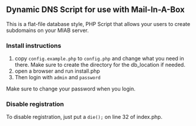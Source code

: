 ## Dynamic DNS Script for use with Mail-In-A-Box

This is a flat-file database style, PHP Script that allows your users to create subdomains on your MIAB server.

### Install instructions

1. copy ```config.example.php``` to ```config.php``` and change what you need in there. Make sure to create the directory for the db_location if needed.
2. open a browser and run install.php
3. Then login with ```admin``` and ```password```

Make sure to change your password when you login.

### Disable registration

To disable registration, just put a ```die();``` on line 32 of index.php.
